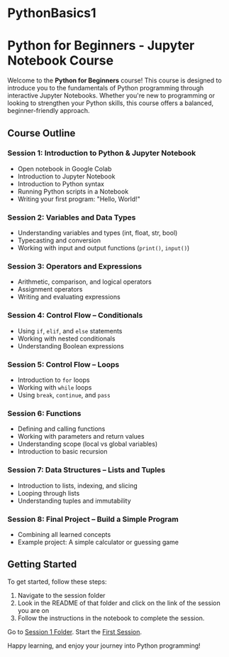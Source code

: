 # PythonBasics1

# Python for Beginners - Jupyter Notebook Course

Welcome to the **Python for Beginners** course! This course is designed to introduce you to the fundamentals of Python programming through interactive Jupyter Notebooks. Whether you're new to programming or looking to strengthen your Python skills, this course offers a balanced, beginner-friendly approach.

## Course Outline

### Session 1: Introduction to Python & Jupyter Notebook
- Open notebook in Google Colab
- Introduction to Jupyter Notebook
- Introduction to Python syntax
- Running Python scripts in a Notebook
- Writing your first program: "Hello, World!"

### Session 2: Variables and Data Types
- Understanding variables and types (int, float, str, bool)
- Typecasting and conversion
- Working with input and output functions (`print()`, `input()`)

### Session 3: Operators and Expressions
- Arithmetic, comparison, and logical operators
- Assignment operators
- Writing and evaluating expressions

### Session 4: Control Flow – Conditionals
- Using `if`, `elif`, and `else` statements
- Working with nested conditionals
- Understanding Boolean expressions

### Session 5: Control Flow – Loops
- Introduction to `for` loops
- Working with `while` loops
- Using `break`, `continue`, and `pass`

### Session 6: Functions
- Defining and calling functions
- Working with parameters and return values
- Understanding scope (local vs global variables)
- Introduction to basic recursion

### Session 7: Data Structures – Lists and Tuples
- Introduction to lists, indexing, and slicing
- Looping through lists
- Understanding tuples and immutability

### Session 8: Final Project – Build a Simple Program
- Combining all learned concepts
- Example project: A simple calculator or guessing game

## Getting Started

To get started, follow these steps:

1. Navigate to the session folder
2. Look in the README of that folder and click on the link of the session you are on
3. Follow the instructions in the notebook to complete the session.

Go to <a href="https://github.com/HodgePodgeProjects/PythonBasics1/tree/main/Session1" target="_blank">Session 1 Folder</a>.
Start the <a href="http://colab.research.google.com/github/HodgePodgeProjects/PythonBasics1/blob/main/Sesson1/Session01.01.ipynb" target="_blank">First Session</a>.

Happy learning, and enjoy your journey into Python programming!
